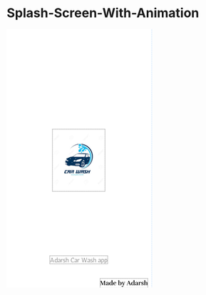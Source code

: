 # Splash-Screen-With-Animation
![](https://github.com/Adarsh-2000/Splash-Screen-With-Animation/blob/master/app/src/main/res/drawable/Screenshot%20(2).png)
